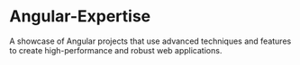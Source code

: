 # Angular-Expertise
A showcase of Angular projects that use advanced techniques and features to create high-performance and robust web applications.
